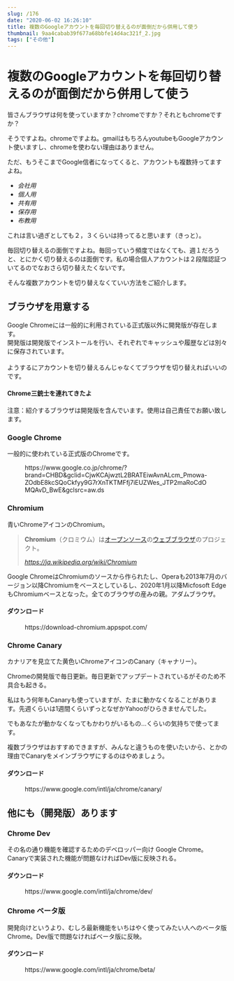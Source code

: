 ```yaml
---
slug: /176
date: "2020-06-02 16:26:10"
title: 複数のGoogleアカウントを毎回切り替えるのが面倒だから併用して使う
thumbnail: 9aa4cabab39f677a68bbfe14d4ac321f_2.jpg
tags: ["その他"]
---
```

# 複数のGoogleアカウントを毎回切り替えるのが面倒だから併用して使う
<!-- wp:paragraph -->
<p>皆さんブラウザは何を使っていますか？chromeですか？それともchromeですか？</p>
<!-- /wp:paragraph -->

<!-- wp:paragraph -->
<p>そうですよね。chromeですよね。gmailはもちろんyoutubeもGoogleアカウント使いますし、chromeを使わない理由はありません。</p>
<!-- /wp:paragraph -->

<!-- wp:paragraph -->
<p>ただ、もうそこまでGoogle信者になってくると、アカウントも複数持ってますよね。</p>
<!-- /wp:paragraph -->

<!-- wp:list -->
<ul><li><em><span class="bold-blue">会社用</span></em></li><li><em><span class="bold-blue">個人用</span></em></li><li><em><span class="bold-blue">共有用</span></em></li><li><em><span class="bold-blue">保存用</span></em></li><li><em><span class="bold-blue">布教用</span></em></li></ul>
<!-- /wp:list -->

<!-- wp:paragraph -->
<p>これは言い過ぎとしても２，３くらいは持ってると思います（きっと）。</p>
<!-- /wp:paragraph -->

<!-- wp:paragraph -->
<p>毎回切り替えるの面倒ですよね。毎回っていう頻度ではなくても、週１だろうと、とにかく切り替えるのは面倒です。私の場合個人アカウントは２段階認証ついてるのでなおさら切り替えたくないです。</p>
<!-- /wp:paragraph -->

<!-- wp:paragraph -->
<p>そんな複数アカウントを切り替えなくていい方法をご紹介します。</p>
<!-- /wp:paragraph -->

<!-- wp:heading -->
<h2>ブラウザを用意する</h2>
<!-- /wp:heading -->

<!-- wp:paragraph -->
<p>Google Chromeには一般的に利用されている正式版以外に開発版が存在します。<br>開発版は開発版でインストールを行い、それぞれでキャッシュや履歴などは別々に保存されています。<br><br><span class="bold-red">ようするにアカウントを切り替えるんじゃなくてブラウザを切り替えればいいのです。</span></p>
<!-- /wp:paragraph -->

<!-- wp:heading {"level":4} -->
<h4>Chrome三銃士を連れてきたよ</h4>
<!-- /wp:heading -->

<!-- wp:paragraph -->
<p><span class="bold-red">注意：紹介するブラウザは開発版を含んでいます。使用は自己責任でお願い致します。</span></p>
<!-- /wp:paragraph -->

<!-- wp:heading {"level":3} -->
<h3>Google Chrome</h3>
<!-- /wp:heading -->

<!-- wp:paragraph -->
<p>一般的に使われている正式版のChromeです。</p>
<!-- /wp:paragraph -->

<!-- wp:embed {"url":"https://www.google.co.jp/chrome/?brand=CHBD\u0026gclid=CjwKCAjwztL2BRATEiwAvnALcm_Pmowa-ZOdbE8kcSQoCkfyy9G7rXnTKTMFfj7iEUZWes_JTP2maRoCdOMQAvD_BwE\u0026gclsrc=aw.ds"} -->
<figure class="wp-block-embed"><div class="wp-block-embed__wrapper">
https://www.google.co.jp/chrome/?brand=CHBD&amp;gclid=CjwKCAjwztL2BRATEiwAvnALcm_Pmowa-ZOdbE8kcSQoCkfyy9G7rXnTKTMFfj7iEUZWes_JTP2maRoCdOMQAvD_BwE&amp;gclsrc=aw.ds
</div></figure>
<!-- /wp:embed -->

<!-- wp:heading {"level":3} -->
<h3>Chromium</h3>
<!-- /wp:heading -->

<!-- wp:paragraph -->
<p>青いChromeアイコンのChromium。</p>
<!-- /wp:paragraph -->

<!-- wp:quote -->
<blockquote class="wp-block-quote"><p><strong>Chromium</strong>（クロミウム）は<a href="https://ja.wikipedia.org/wiki/%E3%82%AA%E3%83%BC%E3%83%97%E3%83%B3%E3%82%BD%E3%83%BC%E3%82%B9">オープンソース</a>の<a href="https://ja.wikipedia.org/wiki/%E3%82%A6%E3%82%A7%E3%83%96%E3%83%96%E3%83%A9%E3%82%A6%E3%82%B6">ウェブブラウザ</a>のプロジェクト。</p><cite><a href="https://ja.wikipedia.org/wiki/Chromium">https://ja.wikipedia.org/wiki/Chromium</a></cite></blockquote>
<!-- /wp:quote -->

<!-- wp:paragraph -->
<p><span class="bold-green">Google Chrome</span>はChromiumのソースから作られたし、<span class="bold-green">Opera</span>も2013年7月のバージョン以降Chromiumをベースとしているし、2020年1月以降<span class="bold-green">Micfosoft Edge</span>もChromiumベースとなった。全てのブラウザの産みの親。アダムブラウザ。</p>
<!-- /wp:paragraph -->

<!-- wp:heading {"level":4} -->
<h4>ダウンロード</h4>
<!-- /wp:heading -->

<!-- wp:embed {"url":"https://download-chromium.appspot.com/"} -->
<figure class="wp-block-embed"><div class="wp-block-embed__wrapper">
https://download-chromium.appspot.com/
</div></figure>
<!-- /wp:embed -->

<!-- wp:heading {"level":3} -->
<h3>Chrome Canary</h3>
<!-- /wp:heading -->

<!-- wp:paragraph -->
<p>カナリアを見立てた黄色いChromeアイコンのCanary（キャナリー）。</p>
<!-- /wp:paragraph -->

<!-- wp:paragraph -->
<p>Chromeの開発版で毎日更新。毎日更新でアップデートされているがそのため不具合も起きる。</p>
<!-- /wp:paragraph -->

<!-- wp:paragraph -->
<p>私はもう何年もCanaryも使っていますが、たまに動かなくなることがあります。先週くらいは1週間くらいずっとなぜかYahooがひらきませんでした。</p>
<!-- /wp:paragraph -->

<!-- wp:paragraph -->
<p>でもあなたが動かなくなってもかわりがいるもの...くらいの気持ちで使ってます。</p>
<!-- /wp:paragraph -->

<!-- wp:paragraph -->
<p>複数ブラウザはおすすめできますが、みんなと違うものを使いたいから、とかの理由でCanaryをメインブラウザにするのはやめましょう。</p>
<!-- /wp:paragraph -->

<!-- wp:heading {"level":4} -->
<h4>ダウンロード</h4>
<!-- /wp:heading -->

<!-- wp:embed {"url":"https://www.google.com/intl/ja/chrome/canary/"} -->
<figure class="wp-block-embed"><div class="wp-block-embed__wrapper">
https://www.google.com/intl/ja/chrome/canary/
</div></figure>
<!-- /wp:embed -->

<!-- wp:heading -->
<h2>他にも（開発版）あります</h2>
<!-- /wp:heading -->

<!-- wp:heading {"level":3} -->
<h3>Chrome Dev</h3>
<!-- /wp:heading -->

<!-- wp:paragraph -->
<p>その名の通り機能を確認するためのデベロッパー向け Google Chrome。Canaryで実装された機能が問題なければDev版に反映される。</p>
<!-- /wp:paragraph -->

<!-- wp:heading {"level":4} -->
<h4>ダウンロード</h4>
<!-- /wp:heading -->

<!-- wp:embed {"url":"https://www.google.com/intl/ja/chrome/dev/"} -->
<figure class="wp-block-embed"><div class="wp-block-embed__wrapper">
https://www.google.com/intl/ja/chrome/dev/
</div></figure>
<!-- /wp:embed -->

<!-- wp:heading {"level":3} -->
<h3>Chrome ベータ版</h3>
<!-- /wp:heading -->

<!-- wp:paragraph -->
<p>開発向けというより、むしろ最新機能をいちはやく使ってみたい人へのベータ版Chrome。Dev版で問題なければベータ版に反映。</p>
<!-- /wp:paragraph -->

<!-- wp:heading {"level":4} -->
<h4>ダウンロード</h4>
<!-- /wp:heading -->

<!-- wp:embed {"url":"https://www.google.com/intl/ja/chrome/beta/"} -->
<figure class="wp-block-embed"><div class="wp-block-embed__wrapper">
https://www.google.com/intl/ja/chrome/beta/
</div></figure>
<!-- /wp:embed -->